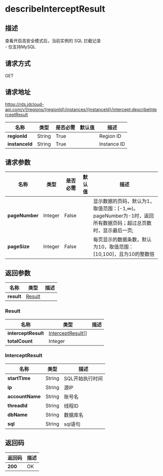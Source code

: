 # describeInterceptResult


## 描述
查看开启高安全模式后，当前实例的 SQL 拦截记录<br>- 仅支持MySQL

## 请求方式
GET

## 请求地址
https://rds.jdcloud-api.com/v1/regions/{regionId}/instances/{instanceId}/intercept:describeInterceptResult

|名称|类型|是否必需|默认值|描述|
|---|---|---|---|---|
|**regionId**|String|True| |Region ID|
|**instanceId**|String|True| |Instance ID|

## 请求参数
|名称|类型|是否必需|默认值|描述|
|---|---|---|---|---|
|**pageNumber**|Integer|False| |显示数据的页码，默认为1，取值范围：[-1,∞)。pageNumber为-1时，返回所有数据页码；超过总页数时，显示最后一页;|
|**pageSize**|Integer|False| |每页显示的数据条数，默认为10，取值范围：[10,100]，且为10的整数倍|


## 返回参数
|名称|类型|描述|
|---|---|---|
|**result**|[Result](#Result)| |

### <a name="Result">Result</a>
|名称|类型|描述|
|---|---|---|
|**interceptResult**|[InterceptResult[]](#InterceptResult)| |
|**totalCount**|Integer| |
### <a name="InterceptResult">InterceptResult</a>
|名称|类型|描述|
|---|---|---|
|**startTime**|String|SQL开始执行时间|
|**ip**|String|源IP|
|**accountName**|String|账号名|
|**threadId**|String|线程ID|
|**dbName**|String|数据库名|
|**sql**|String|sql语句|

## 返回码
|返回码|描述|
|---|---|
|**200**|OK|
